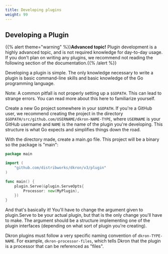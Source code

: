 ```yaml
---
title: Developing plugins
weight: 99
---
```


## Developing a Plugin

{{% alert theme="warning" %}}**Advanced topic!** Plugin development is a highly advanced topic, and is not required knowledge for day-to-day usage. If you don't plan on writing any plugins, we recommend not reading the following section of the documentation.{{% /alert %}}

Developing a plugin is simple. The only knowledge necessary to write a plugin is basic command-line skills and basic knowledge of the Go programming language.

Note: A common pitfall is not properly setting up a `$GOPATH`. This can lead to strange errors. You can read more about this here to familiarize yourself.

Create a new Go project somewhere in your `$GOPATH`. If you're a GitHub user, we recommend creating the project in the directory `$GOPATH/src/github.com/USERNAME/dkron-NAME-TYPE`, where `USERNAME` is your GitHub username and `NAME` is the name of the plugin you're developing. This structure is what Go expects and simplifies things down the road.

With the directory made, create a main.go file. This project will be a binary so the package is "main":

```go
package main

import (
	"github.com/distribworks/dkron/v3/plugin"
)

func main() {
	plugin.Serve(&plugin.ServeOpts{
		Processor: new(MyPlugin),
	})
}
```

And that's basically it! You'll have to change the argument given to plugin.Serve to be your actual plugin, but that is the only change you'll have to make. The argument should be a structure implementing one of the plugin interfaces (depending on what sort of plugin you're creating).

Dkron plugins must follow a very specific naming convention of `dkron-TYPE-NAME`. For example, `dkron-processor-files`, which tells Dkron that the plugin is a processor that can be referenced as "files".
